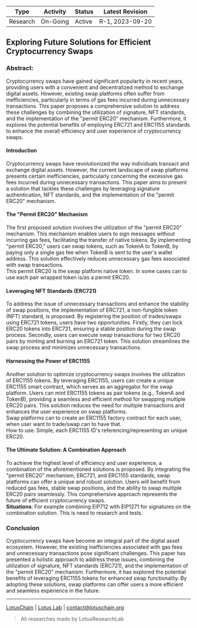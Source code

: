 | Type            | Activity      | Status | Latest Revision  |
|-----------------|---------------|--------|------------------|
| Research        | On-Going      | Active | R-1, 2023-09-20  |

## Exploring Future Solutions for Efficient Cryptocurrency Swaps

### Abstract:
Cryptocurrency swaps have gained significant popularity in recent years, providing users with a convenient and decentralized method to exchange digital assets. However, existing swap platforms often suffer from inefficiencies, particularly in terms of gas fees incurred during unnecessary transactions. This paper proposes a comprehensive solution to address these challenges by combining the utilization of signature, NFT standards, and the implementation of the "permit ERC20" mechanism. Furthermore, it explores the potential benefits of employing ERC721 and ERC1155 standards to enhance the overall efficiency and user experience of cryptocurrency swaps.

#### Introduction
Cryptocurrency swaps have revolutionized the way individuals transact and exchange digital assets. However, the current landscape of swap platforms presents certain inefficiencies, particularly concerning the excessive gas fees incurred during unnecessary transactions. This paper aims to present a solution that tackles these challenges by leveraging signature authentication, NFT standards, and the implementation of the "permit ERC20" mechanism.

#### The "Permit ERC20" Mechanism
The first proposed solution involves the utilization of the "permit ERC20" mechanism. This mechanism enables users to sign messages without incurring gas fees, facilitating the transfer of native tokens. By implementing "permit ERC20," users can swap tokens, such as TokenA to TokenB, by paying only a single gas fee when TokenB is sent to the user's wallet address. This solution effectively reduces unnecessary gas fees associated with swap transactions.\
This permit ERC20 is the swap platform native token. In some cases can to use each pair wrapped token is/as a permit ERC20.

#### Leveraging NFT Standards (ERC721)
To address the issue of unnecessary transactions and enhance the stability of swap positions, the implementation of ERC721, a non-fungible token (NFT) standard, is proposed. By registering the position of trades/swaps using ERC721 tokens, users have two opportunities. Firstly, they can lock ERC20 tokens into ERC721, ensuring a stable position during the swap process. Secondly, users can execute swap transactions for two ERC20 pairs by minting and burning an ERC721 token. This solution streamlines the swap process and minimizes unnecessary transactions.

#### Harnessing the Power of ERC1155
Another solution to optimize cryptocurrency swaps involves the utilization of ERC1155 tokens. By leveraging ERC1155, users can create a unique ERC1155 smart contract, which serves as an aggregator for the swap platform. Users can mint ERC1155 tokens as pair tokens (e.g., TokenA and TokenB), providing a seamless and efficient method for swapping multiple ERC20 pairs. This solution reduces the need for multiple transactions and enhances the user experience on swap platforms.\
Swap platforms can to create an ERC1155 factory contract for each user, when user want to trade/swap can to have that.\
How to use: Simple, each ERC1155 ID's referencing/representing an unique ERC20.

#### The Ultimate Solution: A Combination Approach
To achieve the highest level of efficiency and user experience, a combination of the aforementioned solutions is proposed. By integrating the "permit ERC20" mechanism, ERC721, and ERC1155 standards, swap platforms can offer a unique and robust solution. Users will benefit from reduced gas fees, stable swap positions, and the ability to swap multiple ERC20 pairs seamlessly. This comprehensive approach represents the future of efficient cryptocurrency swaps.\
**Situations**: For example combining EIP712 with EIP1271 for signatures on the combination solution. This is need to research and tests.

### Conclusion
Cryptocurrency swaps have become an integral part of the digital asset ecosystem. However, the existing inefficiencies associated with gas fees and unnecessary transactions pose significant challenges. This paper has presented a holistic approach to address these issues, combining the utilization of signature, NFT standards (ERC721), and the implementation of the "permit ERC20" mechanism. Furthermore, it has explored the potential benefits of leveraging ERC1155 tokens for enhanced swap functionality. By adopting these solutions, swap platforms can offer users a more efficient and seamless experience in the future.

---

[LotusChain](https://lotuschain.org) | [Lotus Lab](https://github.com/blue-lotus-lab) | contact@lotuschain.org

> All researches made by LotusResearchLab
